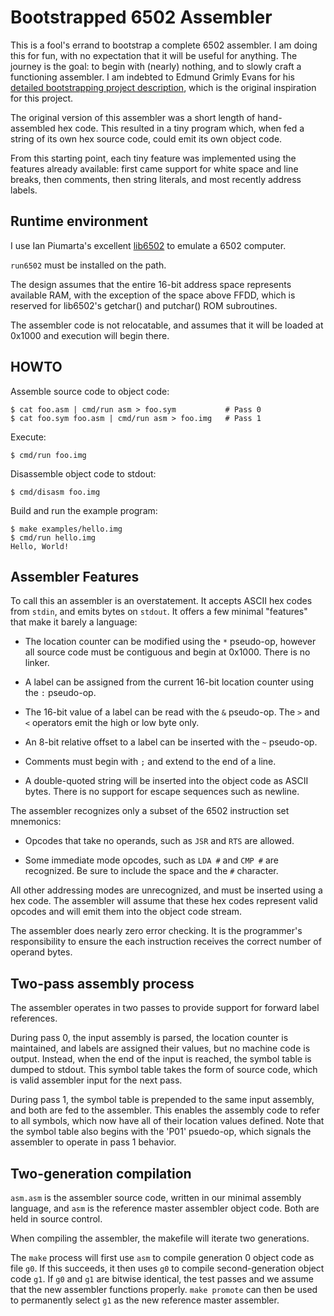 # Bootstrapped 6502 Assembler

This is a fool's errand to bootstrap a complete 6502 assembler. I am doing
this for fun, with no expectation that it will be useful for anything.
The journey is the goal: to begin with (nearly) nothing, and to slowly craft
a functioning assembler. I am indebted to Edmund Grimly Evans for his
[detailed bootstrapping project description](http://homepage.ntlworld.com/edmund.grimley-evans/bcompiler.html),
which is the original inspiration for this project.

The original version of this assembler was a short length of hand-assembled hex
code. This resulted in a tiny program which, when fed a string of its own hex
source code, could emit its own object code.

From this starting point, each tiny feature was implemented using the features
already available: first came support for white space and line breaks, then
comments, then string literals, and most recently address labels.

## Runtime environment

I use Ian Piumarta's excellent [lib6502](http://piumarta.com/software) to
emulate a 6502 computer.

`run6502` must be installed on the path.

The design assumes that the entire 16-bit address space represents available
RAM, with the exception of the space above FFDD, which is reserved for
lib6502's getchar() and putchar() ROM subroutines.

The assembler code is not relocatable, and assumes that it will be loaded at
0x1000 and execution will begin there.

## HOWTO

Assemble source code to object code:

    $ cat foo.asm | cmd/run asm > foo.sym           # Pass 0
    $ cat foo.sym foo.asm | cmd/run asm > foo.img   # Pass 1

Execute:

    $ cmd/run foo.img

Disassemble object code to stdout:

    $ cmd/disasm foo.img

Build and run the example program:

    $ make examples/hello.img
    $ cmd/run hello.img
    Hello, World!

## Assembler Features

To call this an assembler is an overstatement. It accepts ASCII hex codes from
`stdin`, and emits bytes on `stdout`. It offers a few minimal "features" that
make it barely a language:

 - The location counter can be modified using the `*` pseudo-op, however all
   source code must be contiguous and begin at 0x1000. There is no linker.

 - A label can be assigned from the current 16-bit location counter using the
   `:` pseudo-op.

 - The 16-bit value of a label can be read with the `&` pseudo-op.
   The `>` and `<` operators emit the high or low byte only.

 - An 8-bit relative offset to a label can be inserted with the `~` pseudo-op.

 - Comments must begin with `;` and extend to the end of a line.

 - A double-quoted string will be inserted into the object code as ASCII bytes.
   There is no support for escape sequences such as newline.

The assembler recognizes only a subset of the 6502 instruction set mnemonics:

 - Opcodes that take no operands, such as `JSR` and `RTS` are allowed.

 - Some immediate mode opcodes, such as `LDA #` and `CMP #` are recognized.
   Be sure to include the space and the `#` character.

All other addressing modes are unrecognized, and must be inserted using a hex code.
The assembler will assume that these hex codes represent valid opcodes and will
emit them into the object code stream.

The assembler does nearly zero error checking. It is the programmer's responsibility
to ensure the each instruction receives the correct number of operand bytes.

## Two-pass assembly process

The assembler operates in two passes to provide support for forward label
references.

During pass 0, the input assembly is parsed, the location counter is
maintained, and labels are assigned their values, but no machine code is
output. Instead, when the end of the input is reached, the symbol table is
dumped to stdout. This symbol table takes the form of source code, which is
valid assembler input for the next pass.

During pass 1, the symbol table is prepended to the same input assembly, and
both are fed to the assembler. This enables the assembly code to refer to all
symbols, which now have all of their location values defined. Note that the
symbol table also begins with the 'P01' psuedo-op, which signals the assembler
to operate in pass 1 behavior.

## Two-generation compilation

`asm.asm` is the assembler source code, written in our minimal assembly
language, and `asm` is the reference master assembler object code. Both are
held in source control.

When compiling the assembler, the makefile will iterate two generations.

The `make` process will first use `asm` to compile generation 0 object code as
file `g0`. If this succeeds, it then uses `g0` to compile second-generation
object code `g1`. If `g0` and `g1` are bitwise identical, the test passes and
we assume that the new assembler functions properly. `make promote` can then be
used to permanently select `g1` as the new reference master assembler.

